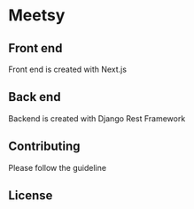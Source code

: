 # Meetsy 

## Front end

Front end is created with Next.js

## Back end

Backend is created with Django Rest Framework 


## Contributing

Please follow the guideline

## License

